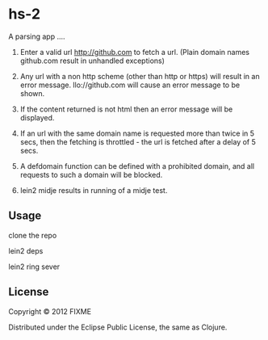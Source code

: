 # hs-2

A parsing app ....

1) Enter a valid url http://github.com to fetch a url. (Plain domain names github.com result in unhandled exceptions)

2) Any url with a non http scheme (other than http or https) will result in an error message. llo://github.com will cause an error message to be shown.

3) If the content returned is not html then an error message will be displayed. 

4) If an url with the same domain name is requested more than twice in 5 secs, then the fetching is throttled - the url is fetched after a delay of 5 secs.

5) A defdomain function can be defined with a prohibited domain, and all requests to such a domain will be blocked.

6) lein2 midje results in running of a midje test.


## Usage

clone the repo

lein2 deps

lein2 ring sever

## License

Copyright © 2012 FIXME

Distributed under the Eclipse Public License, the same as Clojure.
